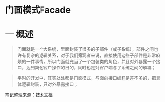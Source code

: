 # 门面模式Facade
# 一 概述
>门面就是一个大系统，里面封装了很多的子部件（或子系统），部件之间也许有复杂的逻辑关系，对于我们旁观者来说，直接使用这些子部件是非常麻烦的一件事情，所以门面就充当了一个包装类的角色，并且对外暴露一个接口，达到简化客户操作的目的，同时也是对客户端与子系统之间的解耦；

>平时的开发中，其实处处都是门面模式，与面向接口编程是差不多的，把具体逻辑封装，只对外暴露接口；

笔记整理来源：[技术文档](https://mp.weixin.qq.com/s/MG-Y7GHvxCACvcCcslT-2w)